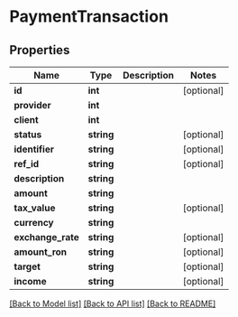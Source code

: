 # PaymentTransaction

## Properties
Name | Type | Description | Notes
------------ | ------------- | ------------- | -------------
**id** | **int** |  | [optional] 
**provider** | **int** |  | 
**client** | **int** |  | 
**status** | **string** |  | [optional] 
**identifier** | **string** |  | [optional] 
**ref_id** | **string** |  | [optional] 
**description** | **string** |  | 
**amount** | **string** |  | 
**tax_value** | **string** |  | [optional] 
**currency** | **string** |  | 
**exchange_rate** | **string** |  | [optional] 
**amount_ron** | **string** |  | [optional] 
**target** | **string** |  | [optional] 
**income** | **string** |  | [optional] 

[[Back to Model list]](../README.md#documentation-for-models) [[Back to API list]](../README.md#documentation-for-api-endpoints) [[Back to README]](../README.md)


